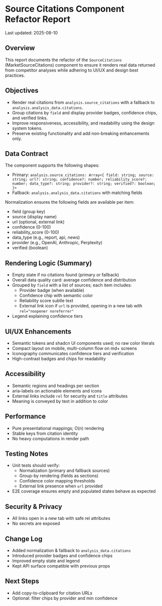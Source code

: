 # Source Citations Component Refactor Report

Last updated: 2025-08-10

## Overview
This report documents the refactor of the `SourceCitations` (MarketSourceCitations) component to ensure it renders real data returned from competitor analyses while adhering to UI/UX and design best practices.

## Objectives
- Render real citations from `analysis.source_citations` with a fallback to `analysis.analysis_data.citations`.
- Group citations by `field` and display provider badges, confidence chips, and verified links.
- Improve responsiveness, accessibility, and readability using the design system tokens.
- Preserve existing functionality and add non-breaking enhancements only.

## Data Contract
The component supports the following shapes:
- Primary: `analysis.source_citations: Array<{ field: string; source: string; url?: string; confidence?: number; reliability_score?: number; data_type?: string; provider?: string; verified?: boolean; }>`
- Fallback: `analysis.analysis_data.citations` with matching fields

Normalization ensures the following fields are available per item:
- field (group key)
- source (display name)
- url (optional, external link)
- confidence (0-100)
- reliability_score (0-100)
- data_type (e.g., report, api, news)
- provider (e.g., OpenAI, Anthropic, Perplexity)
- verified (boolean)

## Rendering Logic (Summary)
- Empty state if no citations found (primary or fallback)
- Overall data quality card: average confidence and distribution
- Grouped by `field` with a list of sources; each item includes:
  - Provider badge (when available)
  - Confidence chip with semantic color
  - Reliability score subtle text
  - External link icon if `url` is provided, opening in a new tab with `rel="noopener noreferrer"`
- Legend explaining confidence tiers

## UI/UX Enhancements
- Semantic tokens and shadcn UI components used; no raw color literals
- Compact layout on mobile, multi-column flow on md+ screens
- Iconography communicates confidence tiers and verification
- High-contrast badges and chips for readability

## Accessibility
- Semantic regions and headings per section
- aria-labels on actionable elements and icons
- External links include `rel` for security and `title` attributes
- Meaning is conveyed by text in addition to color

## Performance
- Pure presentational mappings; O(n) rendering
- Stable keys from citation identity
- No heavy computations in render path

## Testing Notes
- Unit tests should verify:
  - Normalization (primary and fallback sources)
  - Group-by rendering (fields as sections)
  - Confidence color mapping thresholds
  - External link presence when `url` provided
- E2E coverage ensures empty and populated states behave as expected

## Security & Privacy
- All links open in a new tab with safe rel attributes
- No secrets are exposed

## Change Log
- Added normalization & fallback to `analysis_data.citations`
- Introduced provider badges and confidence chips
- Improved empty state and legend
- Kept API surface compatible with previous props

## Next Steps
- Add copy-to-clipboard for citation URLs
- Optional: filter chips by provider and min confidence
